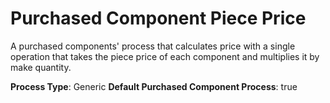 # Purchased Component Piece Price
A purchased components' process that calculates price with a single operation that takes the piece price of each component and multiplies it by make quantity.

**Process Type**: Generic
**Default Purchased Component Process**: true
